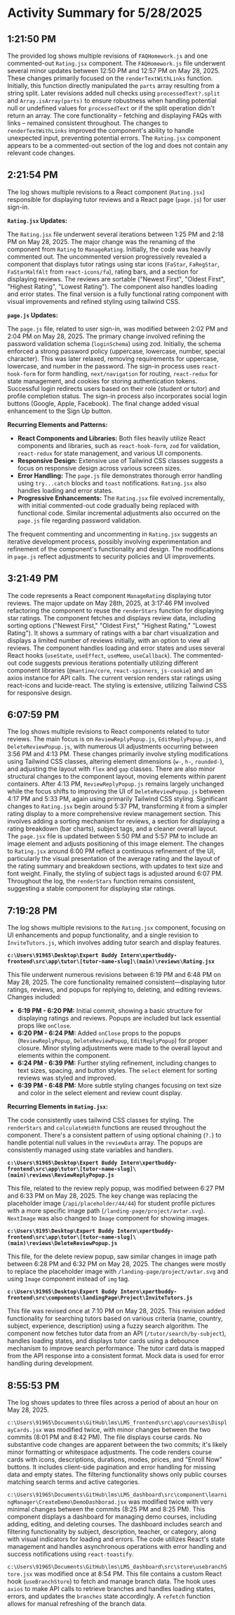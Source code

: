 # Activity Summary for 5/28/2025

## 1:21:50 PM
The provided log shows multiple revisions of `FAQHomework.js` and one commented-out `Rating.jsx` component.  The `FAQHomework.js` file underwent several minor updates between 12:50 PM and 12:57 PM on May 28, 2025.  These changes primarily focused on the `renderTextWithLinks` function. Initially, this function directly manipulated the `parts` array resulting from a string split. Later revisions added null checks using `processedText?.split` and `Array.isArray(parts)` to ensure robustness when handling potential null or undefined values for `processedText` or if the split operation didn't return an array.  The core functionality – fetching and displaying FAQs with links – remained consistent throughout.  The changes to `renderTextWithLinks` improved the component's ability to handle unexpected input, preventing potential errors.  The `Rating.jsx` component appears to be a commented-out section of the log and does not contain any relevant code changes.


## 2:21:54 PM
The log shows multiple revisions to a React component (`Rating.jsx`) responsible for displaying tutor reviews and a React page (`page.js`) for user sign-in.

**`Rating.jsx` Updates:**

The `Rating.jsx` file underwent several iterations between 1:25 PM and 2:18 PM on May 28, 2025.  The major change was the renaming of the component from `Rating` to `ManageRating`.  Initially, the code was heavily commented out.  The uncommented version progressively revealed a component that displays tutor ratings using star icons (`FaStar`, `FaRegStar`, `FaStarHalfAlt` from `react-icons/fa`), rating bars, and a section for displaying reviews. The reviews are sortable ("Newest First", "Oldest First", "Highest Rating", "Lowest Rating").  The component also handles loading and error states.  The final version is a fully functional rating component with visual improvements and refined styling using tailwind CSS.


**`page.js` Updates:**

The `page.js` file, related to user sign-in, was modified between 2:02 PM and 2:04 PM on May 28, 2025. The primary change involved refining the password validation schema (`loginSchema`) using zod.  Initially, the schema enforced a strong password policy (uppercase, lowercase, number, special character). This was later relaxed, removing requirements for uppercase, lowercase, and number in the password.  The sign-in process uses `react-hook-form` for form handling, `next/navigation` for routing, `react-redux` for state management, and cookies for storing authentication tokens. Successful login redirects users based on their role (student or tutor) and profile completion status.  The sign-in process also incorporates social login buttons (Google, Apple, Facebook).  The final change added visual enhancement to the Sign Up button.


**Recurring Elements and Patterns:**

* **React Components and Libraries:**  Both files heavily utilize React components and libraries, such as `react-hook-form`, `zod` for validation, `react-redux` for state management, and various UI components.
* **Responsive Design:**  Extensive use of Tailwind CSS classes suggests a focus on responsive design across various screen sizes.
* **Error Handling:** The `page.js` file demonstrates thorough error handling using `try...catch` blocks and `toast` notifications.  `Rating.jsx` also handles loading and error states.
* **Progressive Enhancements:** The `Rating.jsx` file evolved incrementally, with initial commented-out code gradually being replaced with functional code.  Similar incremental adjustments also occurred on the `page.js` file regarding password validation.


The frequent commenting and uncommenting in `Rating.jsx` suggests an iterative development process, possibly involving experimentation and refinement of the component's functionality and design.  The modifications in `page.js` reflect adjustments to security policies and UI improvements.


## 3:21:49 PM
The code represents a React component `ManageRating` displaying tutor reviews.  The major update on May 28th, 2025, at 3:17:46 PM involved refactoring the component to reuse the `renderStars` function for displaying star ratings.  The component fetches and displays review data, including sorting options ("Newest First," "Oldest First," "Highest Rating," "Lowest Rating").  It shows a summary of ratings with a bar chart visualization and displays a limited number of reviews initially, with an option to view all reviews.  The component handles loading and error states and uses several React hooks (`useState`, `useEffect`, `useMemo`, `useCallback`).  The commented-out code suggests previous iterations potentially utilizing different component libraries (`@mantine/core`, `react-spinners`, `js-cookie`) and an axios instance for API calls. The current version renders star ratings using react-icons and lucide-react.  The styling is extensive, utilizing Tailwind CSS for responsive design.


## 6:07:59 PM
The log shows multiple revisions to React components related to tutor reviews. The main focus is on `ReviewReplyPopup.js`, `EditReplyPopup.js`, and `DeleteReviewPopup.js`,  with numerous UI adjustments occurring between 3:56 PM and 4:13 PM.  These changes primarily involve styling modifications using Tailwind CSS classes, altering element dimensions (`w-`, `h-`, `rounded-`),  and adjusting the layout with `flex` and `gap` classes.  There are also minor structural changes to the component layout, moving elements within parent containers.  After 4:13 PM, `ReviewReplyPopup.js`  remains largely unchanged while the focus shifts to improving the UI of `DeleteReviewPopup.js`  between 4:17 PM and 5:33 PM, again using primarily Tailwind CSS styling.  Significant changes to `Rating.jsx` begin around 5:37 PM, transforming it from a simpler rating display to a more comprehensive review management section. This involves adding a sorting mechanism for reviews,  a section for displaying a rating breakdown (bar charts), subject tags, and a cleaner overall layout. The `page.jsx` file is updated between 5:50 PM and 5:57 PM to include an image element and adjusts positioning of this image element.  The changes to `Rating.jsx`  around 6:00 PM reflect a continuous refinement of the UI, particularly the visual presentation of the average rating and the layout of the rating summary and breakdown sections, with updates to text size and font weight.  Finally, the styling of subject tags is adjusted around 6:07 PM.  Throughout the log, the `renderStars` function remains consistent, suggesting a stable component for displaying star ratings.


## 7:19:28 PM
The log shows multiple revisions to the `Rating.jsx` component, focusing on UI enhancements and popup functionality, and a single revision to `InviteTutors.js`, which involves adding tutor search and display features.

**`c:\Users\91965\Desktop\Expert Buddy Intern\xpertbuddy-frontend\src\app\tutor\[tutor-name-slug]\(main)\reviews\Rating.jsx`**

This file underwent numerous revisions between 6:19 PM and 6:48 PM on May 28, 2025.  The core functionality remained consistent—displaying tutor ratings, reviews, and popups for replying to, deleting, and editing reviews.  Changes included:

* **6:19 PM - 6:20 PM:**  Initial commit, showing a basic structure for displaying ratings and reviews. Popups are included but lack essential props like `onClose`.
* **6:20 PM - 6:24 PM:** Added `onClose` props to the popups (`ReviewReplyPopup`, `DeleteReviewPopup`, `EditReplyPopup`) for proper closure. Minor styling adjustments were made to the overall layout and elements within the component.
* **6:24 PM - 6:39 PM:** Further styling refinement, including changes to text sizes, spacing, and button styles.  The `select` element for sorting reviews was styled and improved.
* **6:39 PM - 6:48 PM:** More subtle styling changes focusing on text size and color in the select element and review count display.


**Recurring Elements in `Rating.jsx`:**

The code consistently uses tailwind CSS classes for styling.  The `renderStars` and `calculateWidth` functions are reused throughout the component.  There's a consistent pattern of using optional chaining (`?.`) to handle potential null values in the `reviewData` array.  The popups are consistently managed using state variables and handlers.


**`c:\Users\91965\Desktop\Expert Buddy Intern\xpertbuddy-frontend\src\app\tutor\[tutor-name-slug]\(main)\reviews\ReviewReplyPopup.js`**

This file, related to the review reply popup, was modified between 6:27 PM and 6:33 PM on May 28, 2025. The key change was replacing the placeholder image (`/api/placeholder/44/44`) for student profile pictures with a more specific image path (`/landing-page/project/avtar.svg`).  `NextImage` was also changed to `Image` component for showing images.


**`c:\Users\9195\Desktop\Expert Buddy Intern\xpertbuddy-frontend\src\app\tutor\[tutor-name-slug]\(main)\reviews\DeleteReviewPopup.js`**

This file, for the delete review popup, saw similar changes in image path  between 6:28 PM and 6:32 PM on May 28, 2025.  The changes were mostly to replace the placeholder image with `/landing-page/project/avtar.svg` and using `Image` component instead of `img` tag.


**`c:\Users\91965\Desktop\Expert Buddy Intern\xpertbuddy-frontend\src\components\landingPage\Project\InviteTutors.js`**

This file was revised once at 7:10 PM on May 28, 2025.  This revision added functionality for searching tutors based on various criteria (name, country, subject, experience, description) using a fuzzy search algorithm. The component now fetches tutor data from an API (`/tutor/search/by-subject`), handles loading states, and displays tutor cards using a debounce mechanism to improve search performance.  The tutor card data is mapped from the API response into a consistent format.  Mock data is used for error handling during development.


## 8:55:53 PM
The log shows updates to three files across a period of about an hour on May 28, 2025.

`c:\Users\91965\Documents\GitHub\lms\LMS_frontend\src\app\courses\DisplayCards.jsx` was modified twice, with minor changes between the two commits (8:01 PM and 8:42 PM).  The file displays course cards.  No substantive code changes are apparent between the two commits; it's likely minor formatting or whitespace adjustments. The code renders course cards with icons, descriptions, durations, modes, prices, and "Enroll Now" buttons.  It includes client-side pagination and error handling for missing data and empty states.  The filtering functionality shows only public courses matching search terms and active categories.


`c:\Users\91965\Documents\GitHub\lms\LMS_dashboard\src\component\learningManager\CreateDemo\DemoDashborad.jsx` was modified twice with very minimal changes between the commits (8:25 PM and 8:25 PM). This component displays a dashboard for managing demo courses, including adding, editing, and deleting courses.  The dashboard includes search and filtering functionality by subject, description, teacher, or category, along with visual indicators for loading and errors.  The code utilizes React's state management and handles asynchronous operations with error handling and success notifications using `react-toastify`.

`c:\Users\91965\Documents\GitHub\lms\LMS_dashboard\src\store\usebranchStore.jsx`  was modified once at 8:54 PM. This file contains a custom React hook (`useBranchStore`) to fetch and manage branch data.  The hook uses `axios` to make API calls to retrieve branches and handles loading states, errors, and updates the `branches` state accordingly. A `refetch` function allows for manual refreshing of the branch data.
